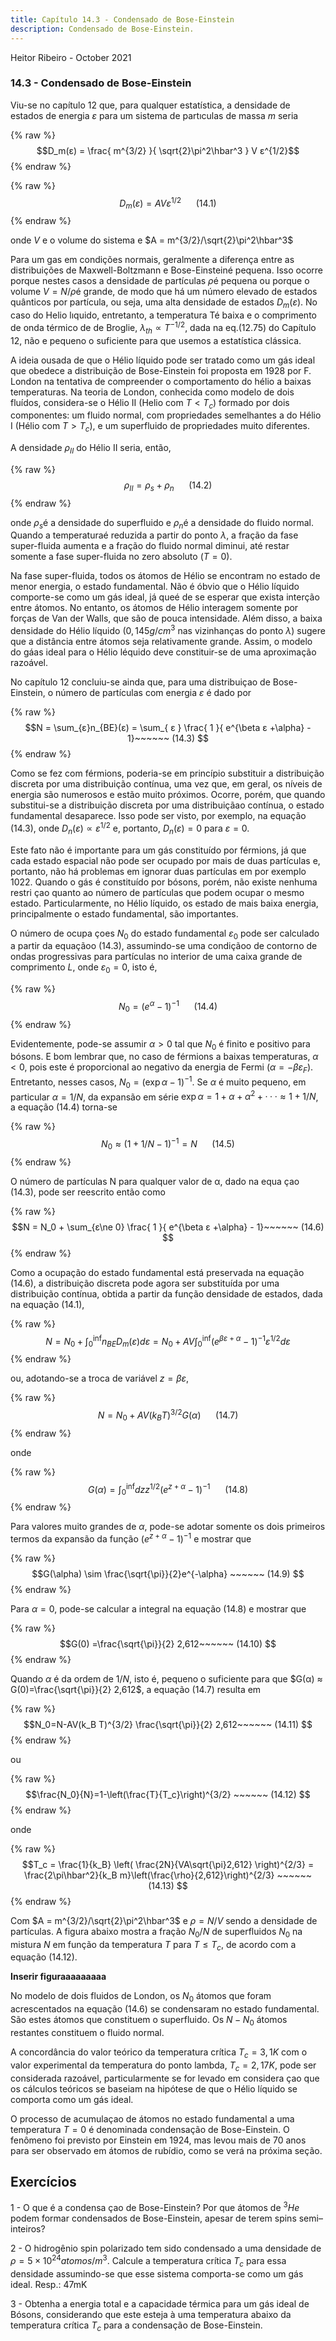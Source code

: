 ```yaml
---
title: Capítulo 14.3 - Condensado de Bose-Einstein
description: Condensado de Bose-Einstein.
---
```


Heitor Ribeiro - October 2021

### 14.3 - Condensado de Bose-Einstein

Viu-se no capítulo 12 que, para qualquer estatística, a densidade de estados de energia $ε$ para
um sistema de partıculas de massa $m$ seria

{% raw %}
  $$D_m(ε) = \frac{ m^{3/2} }{ \sqrt{2}\pi^2\hbar^3 } V ε^{1/2}$$ 
 {% endraw %}

{% raw %}
  $$D_m(ε) = A V ε^{1/2} ~~~~~~  (14.1) $$ 
 {% endraw %}              

onde $V$ e o volume do sistema e $A = m^{3/2}/\sqrt{2}\pi^2\hbar^3$

Para um gas em condições normais, geralmente a diferença entre as distribuições de
Maxwell-Boltzmann e Bose-Einsteiné pequena. Isso ocorre porque nestes casos a densidade de
partículas $\rho$é pequena ou porque o volume $V = N/\rho$é grande, de modo que há um número elevado de estados quânticos por partícula, ou seja, uma alta densidade de estados $D_m (ε)$.
No caso do Helio lıquido, entretanto, a temperatura Té baixa e o comprimento de onda
térmico de de Broglie, $\lambda_{th} ∝ T^{-1/2}$, dada na eq.(12.75) do Capítulo 12, não e pequeno o suficiente para que usemos a estatística clássica.

A ideia ousada de que o Hélio líquido pode ser tratado como um gás ideal que obedece a
distribuição de Bose-Einstein foi proposta em 1928 por F. London na tentativa de compreender o
comportamento do hélio a baixas temperaturas.
Na teoria de London, conhecida como modelo de dois fluídos, considera-se o Hélio
II (Helio com $T < T_c$) formado por dois componentes: um fluido normal, com propriedades
semelhantes a do Hélio I (Hélio com $T > T_c$), e um superfluido de propriedades muito diferentes.

A densidade $\rho_{II}$ do Hélio II seria, então,

{% raw %}
  $$\rho_{II} = \rho_{s} + \rho_{n}~~~~~~  (14.2) $$ 
 {% endraw %}

onde $\rho_{s}$é a densidade do superfluido e $\rho_{n}$é a densidade do fluido normal. Quando a temperaturaé reduzida a partir do ponto $\lambda$, a fração da fase super-fluida aumenta e a fração do fluido normal diminui, até restar somente a fase super-fluida no zero absoluto $(T = 0)$.

Na fase super-fluida, todos os átomos de Hélio se encontram no estado de menor energia,
o estado fundamental.
Não é óbvio que o Hélio líquido comporte-se como um gás ideal, já queé de se esperar
que exista interção entre átomos. No entanto, os átomos de Hélio interagem somente por forças
de Van der Walls, que são de pouca intensidade. Além disso, a baixa densidade do Hélio líquido
($0,145g/cm^3$ nas vizinhanças do ponto $\lambda$) sugere que a distância entre átomos seja relativamente grande. Assim, o modelo do gáas ideal para o Hélio léquido deve constituir-se de uma aproximação razoável.

No capítulo 12 concluiu-se ainda que, para uma distribuiçao de Bose-Einstein, o número
de partículas com energia $ε$ é dado por

{% raw %}
  $$N = \sum_{ε}n_{BE}(ε) = \sum_{ ε } \frac{ 1 }{ e^{\beta ε +\alpha} - 1}~~~~~~  (14.3) $$ 
 {% endraw %}

Como se fez com férmions, poderia-se em princípio substituir a distribuição discreta por
uma distribuição contínua, uma vez que, em geral, os níveis de energia são numerosos e estão muito próximos. Ocorre, porém, que quando substitui-se a distribuição discreta por uma distribuiçãao contínua, o estado fundamental desaparece. Isso pode ser visto, por exemplo, na equação (14.3), onde $D_n(ε) ∝ ε^{1/2}$ e, portanto, $D_n(ε) = 0$ para $ε = 0$.

Este fato não é importante para um gás constituído por férmions, já que cada estado
espacial não pode ser ocupado por mais de duas partículas e, portanto, não há problemas em
ignorar duas partículas em por exemplo 1022. Quando o gás é constituído por bósons, porém, não
existe nenhuma restri çao quanto ao número de partículas que podem ocupar o mesmo estado.
Particularmente, no Hélio líquido, os estado de mais baixa energia, principalmente o estado
fundamental, são importantes.

O número de ocupa çoes $N_0$ do estado fundamental $ε_0$ pode ser calculado a partir da
equaçãoo (14.3), assumindo-se uma condiçãoo de contorno de ondas progressivas para partículas no
interior de uma caixa grande de comprimento $L$, onde $ε_0 = 0$, isto é,

{% raw %}
  $$N_0 = (e^{\alpha} - 1)^{-1}~~~~~~  (14.4) $$ 
 {% endraw %}

Evidentemente, pode-se assumir $α > 0$ tal que $N_0$ é finito e positivo para bósons. E bom lembrar que, no caso de férmions a baixas temperaturas, $α < 0$, pois este é proporcional ao negativo da energia de Fermi $(α = -\beta ε_F )$. Entretanto, nesses casos, $N_0 = (\exp{\alpha } - 1)^{-1}$. Se $α$ é muito pequeno, em particular $α = 1/N$, da expansão em série 
$\exp{α} = 1 + α + α^2 + ··· ≈ 1 + 1/N$, a equação (14.4) torna-se

{% raw %}
  $$N_0 ≈ (1 + 1/N - 1)^{-1}=N ~~~~~~  (14.5) $$ 
 {% endraw %}

O número de partículas N para qualquer valor de α, dado na equa çao (14.3), pode ser
reescrito então como

{% raw %}
  $$N = N_0 + \sum_{ε\ne 0} \frac{ 1 }{ e^{\beta ε +\alpha} - 1}~~~~~~  (14.6) $$ 
 {% endraw %}

Como a ocupação do estado fundamental está preservada na equação (14.6), a distribuição
discreta pode agora ser substituída por uma distribuição contínua, obtida a partir da função densidade de estados, dada na equação (14.1),

{% raw %}
  $$N = N_0 + \int_{0}^{\inf} n_{BE} D_m(ε) dε = N_0 +AV \int_{0}^{\inf} (e^{\beta ε+\alpha}-1)^{-1} ε^{1/2} dε$$ 
 {% endraw %}

ou, adotando-se a troca de variável $z = βε$,

{% raw %}
  $$N = N_0 +AV(k_B T)^{3/2} G(\alpha)~~~~~~  (14.7) $$ 
 {% endraw %}

onde

{% raw %}
  $$G(\alpha) = \int_{0}^{\inf} dz z^{1/2}(e^{z+\alpha}-1)^{-1} ~~~~~~  (14.8) $$ 
 {% endraw %}

Para valores muito grandes de $α$, pode-se adotar somente os dois primeiros termos da
expansão da função $(e^{z+α}-1)^{−1}$ e mostrar que

{% raw %}
  $$G(\alpha) \sim \frac{\sqrt{\pi}}{2}e^{-\alpha} ~~~~~~  (14.9) $$ 
 {% endraw %}

Para $α = 0$, pode-se calcular a integral na equação (14.8) e mostrar que

{% raw %}
  $$G(0) =\frac{\sqrt{\pi}}{2} 2,612~~~~~~  (14.10)  $$ 
 {% endraw %}

Quando $α$ é da ordem de $1/N$, isto é, pequeno o suficiente para que $G(α) ≈ G(0)=\frac{\sqrt{\pi}}{2} 2,612$, a equação (14.7) resulta em

{% raw %}
  $$N_0=N-AV(k_B T)^{3/2} \frac{\sqrt{\pi}}{2} 2,612~~~~~~  (14.11)  $$ 
 {% endraw %}
 
ou

{% raw %}
  $$\frac{N_0}{N}=1-\left(\frac{T}{T_c}\right)^{3/2} ~~~~~~  (14.12)  $$ 
 {% endraw %}

onde

{% raw %}
  $$T_c = \frac{1}{k_B} \left( \frac{2N}{VA\sqrt{\pi}2,612} \right)^{2/3} = \frac{2\pi\hbar^2}{k_B m}\left(\frac{\rho}{2,612}\right)^{2/3} ~~~~~~  (14.13)  $$ 
 {% endraw %}

Com $A = m^{3/2}/\sqrt{2}\pi^2\hbar^3$ e $\rho = N/V$ sendo a densidade de partículas. A figura abaixo mostra a fração $N_0/N$ de superfluidos $N_0$ na mistura $N$ em função da temperatura $T$ para $T ≤ T_c$, de acordo com a equação (14.12).

**Inserir figuraaaaaaaaa**

No modelo de dois fluidos de London, os $N_0$ átomos que foram acrescentados na equação
(14.6) se condensaram no estado fundamental. São estes átomos que constituem o superfluido. Os
$N - N_0$ átomos restantes constituem o fluido normal.

A concordância do valor teórico da temperatura crítica $T_c = 3,1K$ com o valor experimental da temperatura do ponto lambda, $T_c = 2,17K$, pode ser considerada razoável, particularmente se for levado em considera çao que os cálculos teóricos se baseiam na hipótese de que o Hélio líquido se comporta como um gás ideal.

O processo de acumulaçao de átomos no estado fundamental a uma temperatura $T = 0$
é denominada condensação de Bose-Einstein. O fenômeno foi previsto por Einstein em 1924,
mas levou mais de 70 anos para ser observado em átomos de rubídio, como se verá na próxima
seção.

## Exercícios

1 - O que é a condensa çao de Bose-Einstein? Por que átomos de $^3He$ podem formar
condensados de Bose-Einstein, apesar de terem spins semi–inteiros?

2 - O hidrogênio spin polarizado tem sido condensado a uma densidade de $ρ = 5×10^{24} atomos/m^3$. Calcule a temperatura crítica $T_c$ para essa densidade assumindo-se que esse sistema comporta-se como um gás ideal. Resp.: 47mK

3 - Obtenha a energia total e a capacidade térmica para um gás ideal de Bósons, considerando que este esteja à uma temperatura abaixo da temperatura crítica $T_c$ para a condensação de Bose-Einstein.
